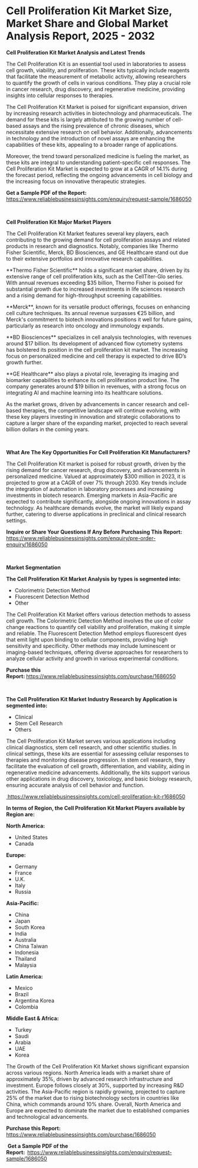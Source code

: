 <p><h1>Cell Proliferation Kit Market Size, Market Share and Global Market Analysis Report, 2025 - 2032</h1></p><p><strong>Cell Proliferation Kit Market Analysis and Latest Trends</strong></p>
<p><p>The Cell Proliferation Kit is an essential tool used in laboratories to assess cell growth, viability, and proliferation. These kits typically include reagents that facilitate the measurement of metabolic activity, allowing researchers to quantify the growth of cells in various conditions. They play a crucial role in cancer research, drug discovery, and regenerative medicine, providing insights into cellular responses to therapies.</p><p>The Cell Proliferation Kit Market is poised for significant expansion, driven by increasing research activities in biotechnology and pharmaceuticals. The demand for these kits is largely attributed to the growing number of cell-based assays and the rising prevalence of chronic diseases, which necessitate extensive research on cell behavior. Additionally, advancements in technology and the introduction of novel assays are enhancing the capabilities of these kits, appealing to a broader range of applications.</p><p>Moreover, the trend toward personalized medicine is fueling the market, as these kits are integral to understanding patient-specific cell responses. The Cell Proliferation Kit Market is expected to grow at a CAGR of 14.1% during the forecast period, reflecting the ongoing advancements in cell biology and the increasing focus on innovative therapeutic strategies.</p></p>
<p><strong>Get a Sample PDF of the Report:&nbsp;</strong> <a href="https://www.reliablebusinessinsights.com/enquiry/request-sample/1686050?utm_campaign=75&utm_medium=2&utm_source=Github&utm_content=ia&utm_term=13042025&utm_id=cell-proliferation-kit">https://www.reliablebusinessinsights.com/enquiry/request-sample/1686050</a></p>
<p>&nbsp;</p>
<p><strong>Cell Proliferation Kit Major Market Players</strong></p>
<p><p>The Cell Proliferation Kit Market features several key players, each contributing to the growing demand for cell proliferation assays and related products in research and diagnostics. Notably, companies like Thermo Fisher Scientific, Merck, BD Biosciences, and GE Healthcare stand out due to their extensive portfolios and innovative research capabilities.</p><p>**Thermo Fisher Scientific** holds a significant market share, driven by its extensive range of cell proliferation kits, such as the CellTiter-Glo series. With annual revenues exceeding $35 billion, Thermo Fisher is poised for substantial growth due to increased investments in life sciences research and a rising demand for high-throughput screening capabilities.</p><p>**Merck**, known for its versatile product offerings, focuses on enhancing cell culture techniques. Its annual revenue surpasses €25 billion, and Merck's commitment to biotech innovations positions it well for future gains, particularly as research into oncology and immunology expands.</p><p>**BD Biosciences** specializes in cell analysis technologies, with revenues around $17 billion. Its development of advanced flow cytometry systems has bolstered its position in the cell proliferation kit market. The increasing focus on personalized medicine and cell therapy is expected to drive BD’s growth further.</p><p>**GE Healthcare** also plays a pivotal role, leveraging its imaging and biomarker capabilities to enhance its cell proliferation product line. The company generates around $19 billion in revenues, with a strong focus on integrating AI and machine learning into its healthcare solutions.</p><p>As the market grows, driven by advancements in cancer research and cell-based therapies, the competitive landscape will continue evolving, with these key players investing in innovation and strategic collaborations to capture a larger share of the expanding market, projected to reach several billion dollars in the coming years.</p></p>
<p>&nbsp;</p>
<p><strong>What Are The Key Opportunities For Cell Proliferation Kit Manufacturers?</strong></p>
<p><p>The Cell Proliferation Kit market is poised for robust growth, driven by the rising demand for cancer research, drug discovery, and advancements in personalized medicine. Valued at approximately $300 million in 2023, it is projected to grow at a CAGR of over 7% through 2030. Key trends include the integration of automation in laboratory processes and increasing investments in biotech research. Emerging markets in Asia-Pacific are expected to contribute significantly, alongside ongoing innovations in assay technology. As healthcare demands evolve, the market will likely expand further, catering to diverse applications in preclinical and clinical research settings.</p></p>
<p><strong>Inquire or Share Your Questions If Any Before Purchasing This Report:</strong> <a href="https://www.reliablebusinessinsights.com/enquiry/pre-order-enquiry/1686050?utm_campaign=75&utm_medium=2&utm_source=Github&utm_content=ia&utm_term=13042025&utm_id=cell-proliferation-kit">https://www.reliablebusinessinsights.com/enquiry/pre-order-enquiry/1686050</a></p>
<p>&nbsp;</p>
<p><strong>Market Segmentation</strong></p>
<p><strong>The Cell Proliferation Kit Market Analysis by types is segmented into:</strong></p>
<p><ul><li>Colorimetric Detection Method</li><li>Fluorescent Detection Method</li><li>Other</li></ul></p>
<p><p>The Cell Proliferation Kit Market offers various detection methods to assess cell growth. The Colorimetric Detection Method involves the use of color change reactions to quantify cell viability and proliferation, making it simple and reliable. The Fluorescent Detection Method employs fluorescent dyes that emit light upon binding to cellular components, providing high sensitivity and specificity. Other methods may include luminescent or imaging-based techniques, offering diverse approaches for researchers to analyze cellular activity and growth in various experimental conditions.</p></p>
<p><strong>Purchase this Report:&nbsp;</strong><a href="https://www.reliablebusinessinsights.com/purchase/1686050?utm_campaign=75&utm_medium=2&utm_source=Github&utm_content=ia&utm_term=13042025&utm_id=cell-proliferation-kit">https://www.reliablebusinessinsights.com/purchase/1686050</a></p>
<p>&nbsp;</p>
<p><strong>The Cell Proliferation Kit Market Industry Research by Application is segmented into:</strong></p>
<p><ul><li>Clinical</li><li>Stem Cell Research</li><li>Others</li></ul></p>
<p><p>The Cell Proliferation Kit Market serves various applications including clinical diagnostics, stem cell research, and other scientific studies. In clinical settings, these kits are essential for assessing cellular responses to therapies and monitoring disease progression. In stem cell research, they facilitate the evaluation of cell growth, differentiation, and viability, aiding in regenerative medicine advancements. Additionally, the kits support various other applications in drug discovery, toxicology, and basic biology research, ensuring accurate analysis of cell behavior and function.</p></p>
<p><a href="https://www.reliablebusinessinsights.com/cell-proliferation-kit-r1686050?utm_campaign=75&utm_medium=2&utm_source=Github&utm_content=ia&utm_term=13042025&utm_id=cell-proliferation-kit">&nbsp;https://www.reliablebusinessinsights.com/cell-proliferation-kit-r1686050</a></p>
<p><strong>In terms of Region, the Cell Proliferation Kit Market Players available by Region are:</strong></p>
<p>
    <p> <strong> North America: </strong>
        <ul>
            <li>United States</li>
            <li>Canada</li>
        </ul>
        </p> 
    <p> <strong> Europe: </strong>
        <ul>
            <li>Germany</li>
            <li>France</li>
            <li>U.K.</li>
            <li>Italy</li>
            <li>Russia</li>
        </ul>
        </p> 
    <p> <strong> Asia-Pacific: </strong>
        <ul>
            <li>China</li>
            <li>Japan</li>
            <li>South Korea</li>
            <li>India</li>
            <li>Australia</li>
            <li>China Taiwan</li>
            <li>Indonesia</li>
            <li>Thailand</li>
            <li>Malaysia</li>
        </ul>
        </p> 
    <p> <strong> Latin America: </strong>
        <ul>
            <li>Mexico</li>
            <li>Brazil</li>
            <li>Argentina Korea</li>
            <li>Colombia</li>
        </ul>
        </p> 
    <p> <strong> Middle East & Africa: </strong>
        <ul>
            <li>Turkey</li>
            <li>Saudi</li>
            <li>Arabia</li>
            <li>UAE</li>
            <li>Korea</li>
        </ul>
    </p>
    </p>
<p><p>The Growth of the Cell Proliferation Kit Market shows significant expansion across various regions. North America leads with a market share of approximately 35%, driven by advanced research infrastructure and investment. Europe follows closely at 30%, supported by increasing R&D activities. The Asia-Pacific region is rapidly growing, projected to capture 25% of the market due to rising biotechnology sectors in countries like China, which commands around 10% share. Overall, North America and Europe are expected to dominate the market due to established companies and technological advancements.</p></p>
<p><strong>Purchase this Report: </strong><a href="https://www.reliablebusinessinsights.com/purchase/1686050?utm_campaign=75&utm_medium=2&utm_source=Github&utm_content=ia&utm_term=13042025&utm_id=cell-proliferation-kit">https://www.reliablebusinessinsights.com/purchase/1686050</a></p>
<p>&nbsp;<strong>Get a Sample PDF of the Report:&nbsp;&nbsp;</strong><a href="https://www.reliablebusinessinsights.com/enquiry/request-sample/1686050?utm_campaign=75&utm_medium=2&utm_source=Github&utm_content=ia&utm_term=13042025&utm_id=cell-proliferation-kit">https://www.reliablebusinessinsights.com/enquiry/request-sample/1686050</a></p>
<p><strong></strong></p>
<p><p></p><p></p><p></p></p>